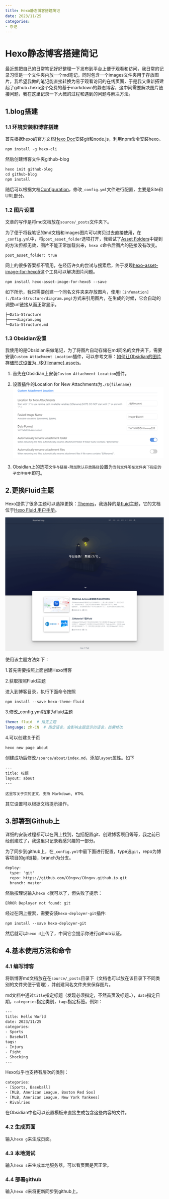 ```yaml
---
title: Hexo静态博客搭建简记
date: 2023/11/25
categories:
- 杂记
---
```

# Hexo静态博客搭建简记
最近想把自己的日常笔记好好整理一下发布到平台上便于观看和访问，我日常的记录习惯是一个文件夹内放一个md笔记，同时包含一个images文件夹用于存放图片，我希望我做的笔记能直接转换为易于观看访问的在线页面，于是我又重新搭建起了github+hexo这个免费的基于markdown的静态博客，这中间需要解决图片链接问题，我在这里记录一下大概的过程和遇到的问题与解决方法。

## 1.blog搭建
### 1.1 环境安装和博客搭建
首先根据hexo的官方文档[Hexo Doc](https://hexo.io/docs/)安装git和node.js，利用npm命令安装hexo。
```
npm install -g hexo-cli
```

然后创建博客文件夹github-blog
```
hexo init github-blog
cd github-blog
npm install
```

随后可以根据文档[Configuration](https://hexo.io/docs/configuration)，修改`_config.yml`文件进行配置，主要是Site和URL部分。

### 1.2 图片设置
文章的写作是将md文档放在`source/_posts`文件夹下。

为了便于将我笔记的md文档和images图片可以拷贝过去直接使用，在`_config.yml`中，将`post_asset_folder`选项打开，我尝试了[Asset Folders](https://hexo.io/docs/asset-folders)中提到的方法但都无效，图片不能正常加载出来，`hexo d`命令后图片的链接没有改变。
```
post_asset_folder: true
```

网上的很多答案都不管用，在经历许久的尝试与搜索后，终于发现[hexo-asset-image-for-hexo5](https://www.npmjs.com/package/hexo-asset-image-for-hexo5)这个工具可以解决图片问题。
```
npm install hexo-asset-image-for-hexo5 --save
```

如下所示，我只需要创建一个同名文件夹来存放图片，使用`![infomation](./Data-Structure/diagram.png)`方式来引用图片，在生成的时候，它会自动的调整url链接从而正常显示。
```
├─Data-Structure
├────diagram.png
└─Data-Structure.md
```

### 1.3 Obsidian设置
我使用的是Obsidian来做笔记，为了将图片自动存储在md同名的文件夹下，需要安装`Custom Attachment Location`插件，可以参考文章：[如何让Obsidian的图片存储形式设置为 ./${filename}.assets](https://www.cnblogs.com/yangstar/articles/17060727.html)。

1. 首先在Obsidian上安装`Custom Attachment Location`插件。
2. 设置插件的Location for New Attachments为`./${filename}`
![](Hexo静态博客搭建简记/image-20231125211206775.png)

3. Obsidian上的选项`文件与链接-附加默认存放路径`设置为`当前文件所在文件夹下指定的子文件夹中`即可。

## 2.更换Fluid主题
Hexo提供了很多主题可以选择更换：[Themes](https://hexo.io/themes/)，我选择的是[fluid](https://github.com/fluid-dev/hexo-theme-fluid)主题，它的文档位于[Hexo Fluid 用户手册](https://hexo.fluid-dev.com/docs/start/)。

![](Hexo静态博客搭建简记/image-20231125210814360.png)

使用该主题方法如下：

1.首先需要按照上面创建Hexo博客

2.获取按照Fluid主题

进入到博客目录，执行下面命令按照
```
npm install --save hexo-theme-fluid
```

3.修改_config.yml指定为fluid主题
```yaml
theme: fluid  # 指定主题
language: zh-CN  # 指定语言，会影响主题显示的语言，按需修改
```

4.可以创建关于页
```
hexo new page about
```

创建成功后修改`/source/about/index.md`，添加`layout`属性。如下

```
---
title: 标题
layout: about
---

这里写关于页的正文，支持 Markdown, HTML
```

其它设置可以根据文档提示操作。

## 3.部署到Github上
详细的安装过程都可以在网上找到，包括配置git、创建博客项目等等，我之前已经创建过了，我这里只记录我感兴趣的一部分。

为了同步到github上，在`_config.yml`中最下面进行配置，type选`git`，repo为博客项目的git链接，branch为分支。

```
deploy:
  type: 'git'
  repo: https://github.com/C0ngvv/C0ngvv.github.io.git
  branch: master
```

然后按理说输入`hexo d`就可以了，但失败了提示：
```
ERROR Deployer not found: git
```

经过在网上搜索，需要安装`hexo-deployer-git`插件:
```
npm install --save hexo-deployer-git
```

然后就可以`hexo d`上传了，中间它会提示你进行github认证。

## 4.基本使用方法和命令
### 4.1 编写博客
将新博客md文档放在在`source/_posts`目录下（文档也可以放在该目录下不同类别的文件夹便于管理），并创建同名文件夹来保存图片。

md文档中通过`title`指定标题（发现必须指定，不然首页没标题..），`date`指定日期，`categories`指定类别，`tags`指定标签。例如：

```
---
title: Hello World
date: 2023/11/25
categories:  
- Sports  
- Baseball  
tags:  
- Injury  
- Fight  
- Shocking
---
```

Hexo似乎也支持有层次的类别：
```
categories:
- [Sports, Baseball]
- [MLB, American League, Boston Red Sox]
- [MLB, American League, New York Yankees]
- Rivalries
```

在Obsidian中也可以设置模板来直接生成包含这些内容的文件。

### 4.2 生成页面
输入`hexo g`来生成页面。

### 4.3 本地测试
输入`hexo s`来生成本地服务器，可以看页面是否正常。

### 4.4 部署github
输入`hexo d`来将更新同步到github上。
